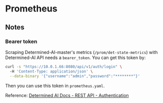# Prometheus

## Notes

### Bearer token

Scraping Determined-AI-master's metrics (`/prom/det-state-metrics`) with Determined-AI API needs a `bearer_token`. You can get this token by:

```bash
curl -s "https://10.0.1.66:8080/api/v1/auth/login" \ 
  -H 'Content-Type: application/json' \
  --data-binary '{"username":"admin","password":"********"}'
```

Then you can use this token in `prometheus.yaml`.

Reference: [Determined AI Docs - REST API - Authentication](https://docs.determined.ai/latest/reference/rest-api.html?highlight=api%20login#authentication)

